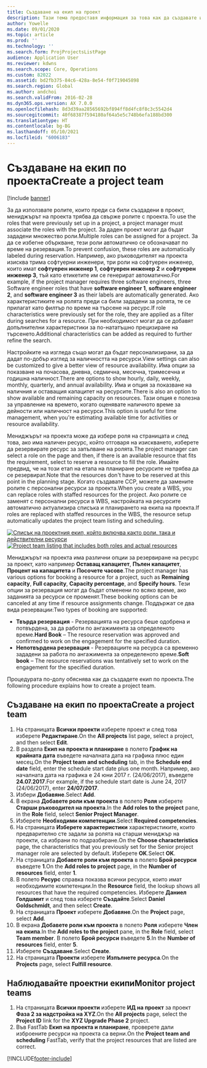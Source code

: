 ```yaml
---
title: Създаване на екип на проект
description: Тази тема предоставя информация за това как да създавате и управлявате екипи по проекти.
author: Yowelle
ms.date: 09/01/2020
ms.topic: article
ms.prod: ''
ms.technology: ''
ms.search.form: ProjProjectsListPage
audience: Application User
ms.reviewer: kdwns
ms.search.scope: Core, Operations
ms.custom: 82022
ms.assetid: bd2fb375-84c6-428a-8e54-f0f719045898
ms.search.region: Global
ms.author: andchoi
ms.search.validFrom: 2016-02-28
ms.dyn365.ops.version: AX 7.0.0
ms.openlocfilehash: 8d3d39aa28565692bf894ff8d4fc8f8c3c5542d4
ms.sourcegitcommit: 40f68387f594180af64a5e5c748b6efa188bd300
ms.translationtype: HT
ms.contentlocale: bg-BG
ms.lasthandoff: 05/10/2021
ms.locfileid: "6006183"
---
```

# <a name="create-a-project-team"></a><span data-ttu-id="7d662-103">Създаване на екип по проекта</span><span class="sxs-lookup"><span data-stu-id="7d662-103">Create a project team</span></span>

[!include [banner](../includes/banner.md)]

<span data-ttu-id="7d662-104">За да използвате ролите, които преди са били създадени в проект, мениджърът на проекта трябва да свърже ролите с проекта.</span><span class="sxs-lookup"><span data-stu-id="7d662-104">To use the roles that were previously set up in a project, a project manager must associate the roles with the project.</span></span> <span data-ttu-id="7d662-105">За даден проект могат да бъдат зададени множество роли.</span><span class="sxs-lookup"><span data-stu-id="7d662-105">Multiple roles can be assigned for a project.</span></span> <span data-ttu-id="7d662-106">За да се избегне объркване, тези роли автоматично се обозначават по време на резервация.</span><span class="sxs-lookup"><span data-stu-id="7d662-106">To prevent confusion, these roles are automatically labeled during reservation.</span></span> <span data-ttu-id="7d662-107">Например, ако ръководителят на проекта изисква трима софтуерни инженери, три роли на софтуерен инженер, които имат **софтуерен инженер 1**, **софтуерен инженер 2** и **софтуерен инженер 3**, тъй като етикетите им се генерират автоматично.</span><span class="sxs-lookup"><span data-stu-id="7d662-107">For example, if the project manager requires three software engineers, three Software engineer roles that have **software engineer 1**, **software engineer 2**, and **software engineer 3** as their labels are automatically generated.</span></span> <span data-ttu-id="7d662-108">Ако характеристиките на ролята преди са били зададени за ролята, те се прилагат като филтър по време на търсене на ресурс.</span><span class="sxs-lookup"><span data-stu-id="7d662-108">If role characteristics were previously set for the role, they are applied as a filter during searches for a resource.</span></span> <span data-ttu-id="7d662-109">При необходимост могат да се добавят допълнителни характеристики за по-нататъшно прецизиране на търсенето.</span><span class="sxs-lookup"><span data-stu-id="7d662-109">Additional characteristics can be added as required to further refine the search.</span></span>

<span data-ttu-id="7d662-110">Настройките на изгледа също могат да бъдат персонализирани, за да дадат по-добър изглед за наличността на ресурси.</span><span class="sxs-lookup"><span data-stu-id="7d662-110">View settings can also be customized to give a better view of resource availability.</span></span> <span data-ttu-id="7d662-111">Има опции за показване на почасова, дневна, седмична, месечна, тримесечна и годишна наличност.</span><span class="sxs-lookup"><span data-stu-id="7d662-111">There are options to show hourly, daily, weekly, monthly, quarterly, and annual availability.</span></span> <span data-ttu-id="7d662-112">Има и опция за показване на наличния и оставащия капацитет на ресурсите.</span><span class="sxs-lookup"><span data-stu-id="7d662-112">There is also an option to show available and remaining capacity on resources.</span></span> <span data-ttu-id="7d662-113">Тази опция е полезна за управление на времето, когато оценявате наличното време за дейности или наличност на ресурси.</span><span class="sxs-lookup"><span data-stu-id="7d662-113">This option is useful for time management, when you're estimating available time for activities or resource availability.</span></span>

<span data-ttu-id="7d662-114">Мениджърът на проекта може да избере роля на страницата и след това, ако има наличен ресурс, който отговаря на изискването, изберете да резервирате ресурс за запълване на ролята.</span><span class="sxs-lookup"><span data-stu-id="7d662-114">The project manager can select a role on the page and then, if there is an available resource that fits the requirement, select to reserve a resource to fill the role.</span></span> <span data-ttu-id="7d662-115">Имайте предвид, че на този етап на етапа на планиране ресурсите не трябва да се резервират.</span><span class="sxs-lookup"><span data-stu-id="7d662-115">Note that the resources don't have to be reserved at this point in the planning stage.</span></span> <span data-ttu-id="7d662-116">Когато създавате ССР, можете да замените ролите с персонални ресурси за проекта.</span><span class="sxs-lookup"><span data-stu-id="7d662-116">When you create a WBS, you can replace roles with staffed resources for the project.</span></span> <span data-ttu-id="7d662-117">Ако ролите се заменят с персонални ресурси в WBS, настройката на ресурсите автоматично актуализира списъка и планирането на екипа на проекта.</span><span class="sxs-lookup"><span data-stu-id="7d662-117">If roles are replaced with staffed resources in the WBS, the resource setup automatically updates the project team listing and scheduling.</span></span>

<span data-ttu-id="7d662-118">[![Списък на проектния екип, който включва както роли, така и действителни ресурси](./media/projectresourcing03-1024x368.jpg)](./media/projectresourcing03.jpg)</span><span class="sxs-lookup"><span data-stu-id="7d662-118">[![Project team listing that includes both roles and actual resources](./media/projectresourcing03-1024x368.jpg)](./media/projectresourcing03.jpg)</span></span> 

<span data-ttu-id="7d662-119">Мениджърът на проекта има различни опции за резервиране на ресурс за проект, като например **Оставащ капацитет**, **Пълен капацитет**, **Процент на капацитета** и **Посочете часове**.</span><span class="sxs-lookup"><span data-stu-id="7d662-119">The project manager has various options for booking a resource for a project, such as **Remaining capacity**, **Full capacity**, **Capacity percentage**, and **Specify hours**.</span></span> <span data-ttu-id="7d662-120">Тези опции за резервация могат да бъдат отменени по всяко време, ако заданията за ресурси се променят.</span><span class="sxs-lookup"><span data-stu-id="7d662-120">These booking options can be canceled at any time if resource assignments change.</span></span> <span data-ttu-id="7d662-121">Поддържат се два вида резервации:</span><span class="sxs-lookup"><span data-stu-id="7d662-121">Two types of booking are supported:</span></span>

- <span data-ttu-id="7d662-122">**Твърда резервация** - Резервацията на ресурса беше одобрена и потвърдена, за да работи по ангажимента за определеното време.</span><span class="sxs-lookup"><span data-stu-id="7d662-122">**Hard Book** – The resource reservation was approved and confirmed to work on the engagement for the specified duration.</span></span>
- <span data-ttu-id="7d662-123">**Непотвърдена резервация** - Резервациите на ресурса са временно зададени за работа по ангажимента за определеното време.</span><span class="sxs-lookup"><span data-stu-id="7d662-123">**Soft book** – The resource reservations was tentatively set to work on the engagement for the specified duration.</span></span>

<span data-ttu-id="7d662-124">Процедурата по-долу обяснява как да създадете екип по проекта.</span><span class="sxs-lookup"><span data-stu-id="7d662-124">The following procedure explains how to create a project team.</span></span>

## <a name="create-a-project-team"></a><span data-ttu-id="7d662-125">Създаване на екип по проекта</span><span class="sxs-lookup"><span data-stu-id="7d662-125">Create a project team</span></span>

1. <span data-ttu-id="7d662-126">На страницата **Всички проекти** изберете проект и след това изберете **Редактиране**.</span><span class="sxs-lookup"><span data-stu-id="7d662-126">On the **All projects** list page, select a project, and then select **Edit**.</span></span>
2. <span data-ttu-id="7d662-127">В раздела **Екип на проекта и планиране** в полето **График на крайната дата** въведете началната дата на графика плюс един месец.</span><span class="sxs-lookup"><span data-stu-id="7d662-127">On the **Project team and scheduling** tab, in the **Schedule end date** field, enter the schedule start date plus one month.</span></span> <span data-ttu-id="7d662-128">Например, ако началната дата на графика е 24 юни 2017 г. (24/06/2017), въведете **24.07.2017**.</span><span class="sxs-lookup"><span data-stu-id="7d662-128">For example, if the schedule start date is June 24, 2017 (24/06/2017), enter **24/07/2017**.</span></span>
3. <span data-ttu-id="7d662-129">Избери **Добавяне**.</span><span class="sxs-lookup"><span data-stu-id="7d662-129">Select **Add**.</span></span>
4. <span data-ttu-id="7d662-130">В екрана **Добавете роли към проекта** в полето **Роля** изберете **Старши ръководител на проекта**.</span><span class="sxs-lookup"><span data-stu-id="7d662-130">In the **Add roles to the project** pane, in the **Role** field, select **Senior Project Manager**.</span></span>
5. <span data-ttu-id="7d662-131">Изберете **Необходими компетенции**.</span><span class="sxs-lookup"><span data-stu-id="7d662-131">Select **Required competencies**.</span></span>
6. <span data-ttu-id="7d662-132">На страницата **Изберете характеристики** характеристиките, които предварително сте задали за ролята на старши мениджър на проекти, са избрани по подразбиране.</span><span class="sxs-lookup"><span data-stu-id="7d662-132">On the **Choose characteristics** page, the characteristics that you previously set for the Senior project manager role are selected by default.</span></span> <span data-ttu-id="7d662-133">Изберете **OK**.</span><span class="sxs-lookup"><span data-stu-id="7d662-133">Select **OK**.</span></span>
7. <span data-ttu-id="7d662-134">На страницата **Добавете роли към проекта** в полето **Брой ресурси** въведете **1**.</span><span class="sxs-lookup"><span data-stu-id="7d662-134">On the **Add roles to project** page, in the **Number of resources** field, enter **1**.</span></span>
8. <span data-ttu-id="7d662-135">В полето **Ресурс** справка показва всички ресурси, които имат необходимите компетенции.</span><span class="sxs-lookup"><span data-stu-id="7d662-135">In the **Resource** field, the lookup shows all resources that have the required competencies.</span></span> <span data-ttu-id="7d662-136">Изберете **Даниел Голдшмит** и след това изберете **Създайте**.</span><span class="sxs-lookup"><span data-stu-id="7d662-136">Select **Daniel Goldschmidt**, and then select **Create**.</span></span>
9. <span data-ttu-id="7d662-137">На страницата **Проект** изберете **Добавяне**.</span><span class="sxs-lookup"><span data-stu-id="7d662-137">On the **Project** page, select **Add**.</span></span>
10. <span data-ttu-id="7d662-138">В екрана **Добавете роли към проекта** в полето **Роля** изберете **Член на екипа**.</span><span class="sxs-lookup"><span data-stu-id="7d662-138">In the **Add roles to the project** pane, in the **Role** field, select **Team member**.</span></span> <span data-ttu-id="7d662-139">В полето **Брой ресурси** въведете **5**.</span><span class="sxs-lookup"><span data-stu-id="7d662-139">In the **Number of resources** field, enter **5**.</span></span>
11. <span data-ttu-id="7d662-140">Изберете **Създаване**.</span><span class="sxs-lookup"><span data-stu-id="7d662-140">Select **Create**.</span></span>
12. <span data-ttu-id="7d662-141">На страницата **Проекти** изберете **Изпълнете ресурса**.</span><span class="sxs-lookup"><span data-stu-id="7d662-141">On the **Projects** page, select **Fulfill resource**.</span></span>

## <a name="monitor-project-teams"></a><span data-ttu-id="7d662-142">Наблюдавайте проектни екипи</span><span class="sxs-lookup"><span data-stu-id="7d662-142">Monitor project teams</span></span>
1. <span data-ttu-id="7d662-143">На страницата **Всички проекти** изберете **ИД на проект** за проект **Фаза 2 за надстройка на XYZ**.</span><span class="sxs-lookup"><span data-stu-id="7d662-143">On the **All projects** page, select the **Project ID** link for the **XYZ Upgrade Phase 2** project.</span></span>
2. <span data-ttu-id="7d662-144">Във FastTab **Екип на проекта и планиране**, проверете дали изброените ресурси на проекта са верни.</span><span class="sxs-lookup"><span data-stu-id="7d662-144">On the **Project team and scheduling** FastTab, verify that the project resources that are listed are correct.</span></span>


[!INCLUDE[footer-include](../includes/footer-banner.md)]